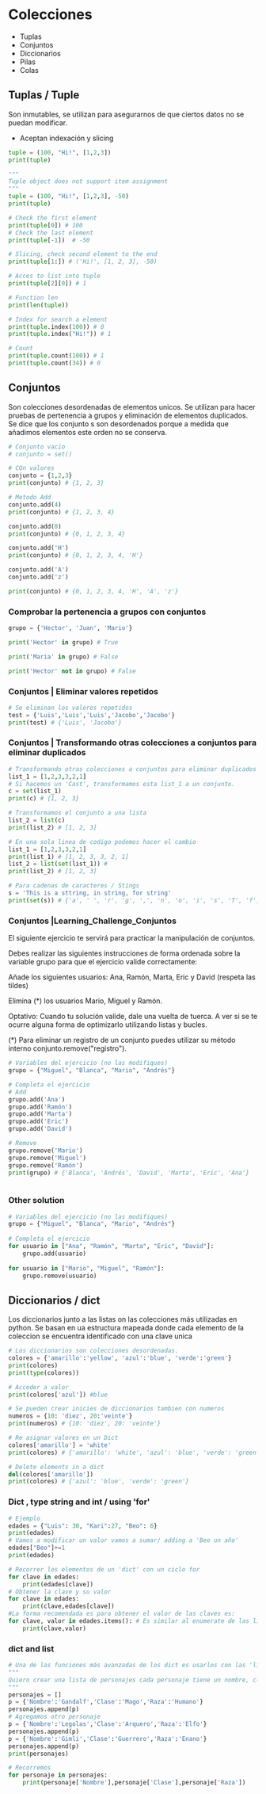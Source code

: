 # Colecciones
* Tuplas
* Conjuntos 
* Diccionarios
* Pilas
* Colas


## Tuplas / Tuple
Son inmutables, se utilizan para asegurarnos de que ciertos datos no se puedan modificar.
* Aceptan indexación y slicing
```python
tuple = (100, "Hi!", [1,2,3])
print(tuple)
```
```python
"""
Tuple object does not support item assignment
"""
tuple = (100, "Hi!", [1,2,3], -50)
print(tuple)

# Check the first element
print(tuple[0]) # 100
# Check the last element
print(tuple[-1])  # -50

# Slicing, check second element to the end
print(tuple[1:]) # ('Hi!', [1, 2, 3], -50)

# Acces to list into tuple
print(tuple[2][0]) # 1

# Function len
print(len(tuple))

# Index for search a element
print(tuple.index(100)) # 0
print(tuple.index("Hi!")) # 1

# Count
print(tuple.count(100)) # 1
print(tuple.count(34)) # 0
```

## Conjuntos
Son colecciones desordenadas de elementos unicos.
Se utilizan para hacer pruebas de pertenencia a grupos y eliminación de elementos duplicados.
Se dice que los conjunto s son desordenados porque a medida que añadimos elementos este orden no se conserva.

```python
# Conjunto vacio
# conjunto = set()

# COn valores
conjunto = {1,2,3}
print(conjunto) # {1, 2, 3}

# Metodo Add
conjunto.add(4)
print(conjunto) # {1, 2, 3, 4}

conjunto.add(0)
print(conjunto) # {0, 1, 2, 3, 4}

conjunto.add('H')
print(conjunto) # {0, 1, 2, 3, 4, 'H'}

conjunto.add('A')
conjunto.add('z')

print(conjunto) # {0, 1, 2, 3, 4, 'H', 'A', 'z'}
```
### Comprobar la pertenencia a grupos con conjuntos
```python
grupo = {'Hector', 'Juan', 'Mario'}

print('Hector' in grupo) # True

print('Maria' in grupo) # False

print('Hector' not in grupo) # False

```
### Conjuntos | Eliminar valores repetidos
```python
# Se eliminan los valores repetidos
test = {'Luis','Luis','Luis','Jacobo','Jacobo'}
print(test) # {'Luis', 'Jacobo'}
```
### Conjuntos | Transformando otras colecciones a conjuntos para eliminar duplicados
```python
# Transformando otras colecciones a conjuntos para eliminar duplicados
list_1 = [1,2,3,3,2,1]
# Si hacemos un 'Cast', transformamos esta list_1 a un conjunto.
c = set(list_1)
print(c) # {1, 2, 3}

# Transformamos el conjunto a una lista
list_2 = list(c)
print(list_2) # [1, 2, 3]

# En una sola linea de codigo podemos hacer el cambio
list_1 = [1,2,3,3,2,1]
print(list_1) # [1, 2, 3, 3, 2, 1]
list_2 = list(set(list_1)) #
print(list_2) # [1, 2, 3]

# Para cadenas de caracteres / Stings
s = 'This is a sttring, in string, for string'
print(set(s)) # {'a', ' ', 'r', 'g', ',', 'n', 'o', 'i', 's', 'T', 'f', 'h', 't'}
```

### Conjuntos |Learning_Challenge_Conjuntos
El siguiente ejercicio te servirá para practicar la manipulación de conjuntos.

Debes realizar las siguientes instrucciones de forma ordenada sobre la variable grupo para que el ejercicio valide correctamente:

Añade los siguientes usuarios: Ana, Ramón, Marta, Eric y David (respeta las tildes)

Elimina (*) los usuarios Mario, Miguel y Ramón.

Optativo: Cuando tu solución valide, dale una vuelta de tuerca. A ver si se te ocurre alguna forma de optimizarlo utilizando listas y bucles.

(*) Para eliminar un registro de un conjunto puedes utilizar su método interno conjunto.remove("registro").

```python
# Variables del ejercicio (no las modifiques)
grupo = {"Miguel", "Blanca", "Mario", "Andrés"}

# Completa el ejercicio
# Add
grupo.add('Ana')
grupo.add('Ramón')
grupo.add('Marta')
grupo.add('Eric')
grupo.add('David')

# Remove
grupo.remove('Mario')
grupo.remove('Miguel')
grupo.remove('Ramón')
print(grupo) # {'Blanca', 'Andrés', 'David', 'Marta', 'Eric', 'Ana'}
  
```
### Other solution
```python
# Variables del ejercicio (no las modifiques)
grupo = {"Miguel", "Blanca", "Mario", "Andrés"}
 
# Completa el ejercicio
for usuario in ["Ana", "Ramón", "Marta", "Eric", "David"]:
    grupo.add(usuario)
 
for usuario in ["Mario", "Miguel", "Ramón"]:
    grupo.remove(usuario)
```
## Diccionarios / dict
Los diccionarios junto a las listas on las colecciones más utilizadas en python.
Se basan en ua estructura mapeada donde cada elemento de la coleccion se encuentra identificado con una clave unica
```python
# Los diccionarios son colecciones desordenadas.
colores = {'amarillo':'yellow', 'azul':'blue', 'verde':'green'}
print(colores)
print(type(colores))

# Acceder a valor
print(colores['azul']) #blue

# Se pueden crear inicies de diccionarios tambien con numeros
numeros = {10: 'diez', 20:'veinte'}
print(numeros) # {10: 'diez', 20: 'veinte'}

# Re asignar valores en un Dict
colores['amarillo'] = 'white'
print(colores) # {'amarillo': 'white', 'azul': 'blue', 'verde': 'green'}

# Delete elements in a dict
del(colores['amarillo'])
print(colores) # {'azul': 'blue', 'verde': 'green'}
```

### Dict , type string and int / using 'for'

```python
# Ejemplo
edades = {"Luis": 30, "Kari":27, "Beo": 6}
print(edades)
# Vamos a modificar un valor vamos a sumar/ adding a 'Beo un año'
edades["Beo"]+=1
print(edades)

# Recorrer los elementos de un 'dict' con un ciclo for
for clave in edades:
    print(edades[clave])
# Obtener la clave y su valor
for clave in edades:
    print(clave,edades[clave])
#La forma recomendada es para obtener el valor de las claves es:
for clave, valor in edades.items(): # Es similar al enumerate de las listas.
    print(clave,valor)
```

### dict and list
```python
# Una de las funciones más avanzadas de los dict es usarlos con las 'list'
"""
Quiero crear una lista de personajes cada personaje tiene un nombre, clase, y una raza.
"""
personajes = []
p = {'Nombre':'Gandalf','Clase':'Mago','Raza':'Humano'}
personajes.append(p)
# Agregamos otro personaje
p = {'Nombre':'Legolas','Clase':'Arquero','Raza':'Elfo'}
personajes.append(p)
p = {'Nombre':'Gimli','Clase':'Guerrero','Raza':'Enano'}
personajes.append(p)
print(personajes)

# Recorremos
for personaje in personajes:
    print(personaje['Nombre'],personaje['Clase'],personaje['Raza'])

```
